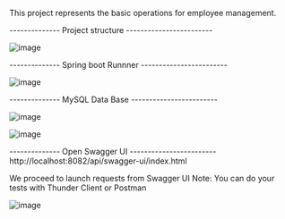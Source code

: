 This project represents the basic operations for employee management.

-------------- Project structure ------------------------

![image](https://github.com/user-attachments/assets/113658a8-adb0-4422-be4a-a640e20812f4)

-------------- Spring boot Runnner ------------------------

![image](https://github.com/user-attachments/assets/d4e47d6e-893a-4104-8482-a45ba4c2a8f3)

-------------- MySQL Data Base ------------------------

![image](https://github.com/user-attachments/assets/1663c695-695b-4123-a25f-163ffb7959a0)

![image](https://github.com/user-attachments/assets/7e0854b0-7229-41f0-aeb9-fde14f5bf280)

-------------- Open Swagger UI ------------------------
http://localhost:8082/api/swagger-ui/index.html

We proceed to launch requests from Swagger UI
Note: You can do your tests with Thunder Client or Postman

![image](https://github.com/user-attachments/assets/8c117e04-e1f4-4143-9c7e-90df410ba272)


